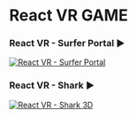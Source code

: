 # React VR GAME



### React VR - Surfer Portal :arrow_forward:
[![React VR - Surfer Portal](https://img.youtube.com/vi/zVYWBPKJhNQ/0.jpg)](https://www.youtube.com/watch?v=zVYWBPKJhNQ)



### React VR - Shark :arrow_forward:
[![React VR - Shark 3D](https://img.youtube.com/vi/f8HWF0uw98A/0.jpg)](https://www.youtube.com/watch?v=f8HWF0uw98A)
